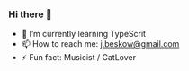 ### Hi there 👋

- 🌱 I’m currently learning TypeScrit
- 📫 How to reach me: j.beskow@gmail.com
- ⚡ Fun fact: Musicist / CatLover
